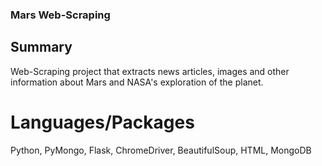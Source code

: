 ### Mars Web-Scraping

## Summary

Web-Scraping project that extracts news articles, images and other information about Mars and NASA's exploration of the planet.

# Languages/Packages

Python, PyMongo, Flask, ChromeDriver, BeautifulSoup, HTML, MongoDB
